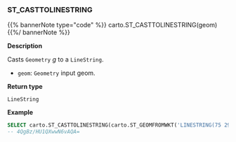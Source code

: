 ### ST_CASTTOLINESTRING

{{% bannerNote type="code" %}}
carto.ST_CASTTOLINESTRING(geom)
{{%/ bannerNote %}}

**Description**

Casts `Geometry` _g_ to a `LineString`.

* `geom`: `Geometry` input geom.

**Return type**

`LineString`

**Example**

```sql
SELECT carto.ST_CASTTOLINESTRING(carto.ST_GEOMFROMWKT('LINESTRING(75 29,77 29,77 27, 75 29)'));
-- 4QgBz/HU1QXwwN6vAQA=
```